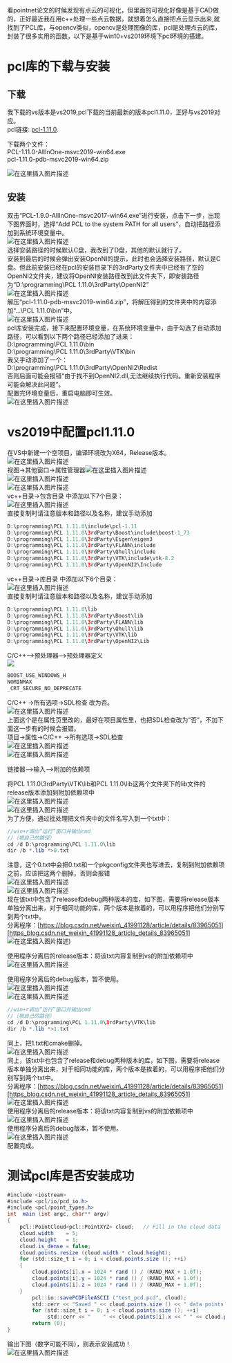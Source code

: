 看pointnet论文的时候发现有点云的可视化，但里面的可视化好像是基于CAD做的，正好最近我在用c++处理一些点云数据，就想着怎么直接把点云显示出来,就找到了PCL库，与opencv类似，opencv是处理图像的库，pcl是处理点云的库，封装了很多实用的函数，以下是基于win10+vs2019环境下pcl环境的搭建。

# pcl库的下载与安装 

## 下载 

我下载的vs版本是vs2019,pcl下载的当前最新的版本pcl1.11.0，正好与vs2019对应。  
pcl链接: [pcl-1.11.0][].

下载两个文件：  
PCL-1.11.0-AllInOne-msvc2019-win64.exe  
pcl-1.11.0-pdb-msvc2019-win64.zip

![在这里插入图片描述](1.png)

## 安装 

双击“PCL-1.9.0-AllInOne-msvc2017-win64.exe”进行安装，点击下一步，出现下图界面时，选择“Add PCL to the system PATH for all users”，自动把路径添加到系统环境变量中。  
![在这里插入图片描述](2.png)  
选择安装路径的时候默认C盘，我改到了D盘，其他的默认就行了。  
安装到最后的时候会弹出安装OpenNI的提示，此时也会选择安装路径，默认是C盘。但此前安装已经在pcl的安装目录下的3rdParty文件夹中已经有了空的OpenNI2文件夹，建议将OpenNI安装路径改到此文件夹下，即安装路径为“D:\\programming\\PCL 1.11.0\\3rdParty\\OpenNI2”  
![在这里插入图片描述](3.png)  
解压“pcl-1.11.0-pdb-msvc2019-win64.zip”，将解压得到的文件夹中的内容添加“…\\PCL 1.11.0\\bin”中。  
![在这里插入图片描述](4.png)  
pcl库安装完成，接下来配置环境变量，在系统环境变量中，由于勾选了自动添加路径，可以看到以下两个路径已经添加了进来：  
D:\\programming\\PCL 1.11.0\\bin  
D:\\programming\\PCL 1.11.0\\3rdParty\\VTK\\bin  
我又手动添加了一个：  
D:\\programming\\PCL 1.11.0\\3rdParty\\OpenNI2\\Redist  
否则后面可能会报错“由于找不到OpenNI2.dll,无法继续执行代码。重新安装程序可能会解决此问题”。  
配置完环境变量后，重启电脑即可生效。  
![在这里插入图片描述](5.png)

# vs2019中配置pcl1.11.0 

在VS中新建一个空项目，编译环境改为X64，Release版本。  
![在这里插入图片描述](6.png)  
视图->其他窗口->属性管理器![在这里插入图片描述](7.png)  
![在这里插入图片描述](8.png)  
![在这里插入图片描述](9.png)    
vc++目录->包含目录 中添加以下7个目录：  
![在这里插入图片描述](10.png)  
直接复制时请注意版本和路径以及名称，建议手动添加

```java
D:\programming\PCL 1.11.0\include\pcl-1.11
D:\programming\PCL 1.11.0\3rdParty\Boost\include\boost-1_73
D:\programming\PCL 1.11.0\3rdParty\Eigen\eigen3
D:\programming\PCL 1.11.0\3rdParty\FLANN\include
D:\programming\PCL 1.11.0\3rdParty\Qhull\include
D:\programming\PCL 1.11.0\3rdParty\VTK\include\vtk-8.2
D:\programming\PCL 1.11.0\3rdParty\OpenNI2\Include
```

vc++目录->库目录 中添加以下6个目录：  
![在这里插入图片描述](11.png)  
直接复制时请注意版本和路径以及名称，建议手动添加

```java
D:\programming\PCL 1.11.0\lib
D:\programming\PCL 1.11.0\3rdParty\Boost\lib
D:\programming\PCL 1.11.0\3rdParty\FLANN\lib
D:\programming\PCL 1.11.0\3rdParty\Qhull\lib
D:\programming\PCL 1.11.0\3rdParty\VTK\lib
D:\programming\PCL 1.11.0\3rdParty\OpenNI2\Lib
```

C/C++—>预处理器—>预处理器定义  
![](12.png)  

```java
BOOST_USE_WINDOWS_H
NOMINMAX
_CRT_SECURE_NO_DEPRECATE
```

C/C++ ->所有选项->SDL检查 改为否。  
![在这里插入图片描述](13.png)  
上面这个是在属性页里改的，最好在项目属性里，也把SDL检查改为“否”，不加下面这一步有的时候会报错。  
项目->属性->C/C++ ->所有选项->SDL检查  
![在这里插入图片描述](14.png)  
![在这里插入图片描述](15.png)

链接器—>输入—>附加的依赖项

将PCL 1.11.0\\3rdParty\\VTK\\lib和PCL 1.11.0\\lib这两个文件夹下的lib文件的release版本添加到附加依赖项中  
![在这里插入图片描述](16.png)  
![在这里插入图片描述](16-1.png)  
为了方便，通过批处理把文件夹中的文件名写入到一个txt中：

```java
//win+r调出“运行”窗口并输出cmd
//（填自己的路径）
cd /d D:\programming\PCL 1.11.0\lib 
dir /b *.lib *>0.txt
```

注意，这个0.txt中会把0.txt和一个pkgconfig文件夹也写进去，复制到附加依赖项之前，应该把这两个删掉，否则会报错  
![在这里插入图片描述](17.png)  
![在这里插入图片描述](https://img-blog.csdnimg.cn/20200515225541123.png)  
现在该txt中包含了release和debug两种版本的库，如下图，需要将release版本单独分离出来，对于相同功能的库，两个版本是挨着的，可以用程序把他们分别写到两个txt中。  
分离程序：[https://blog.csdn.net/weixin\_41991128/article/details/83965051][https_blog.csdn.net_weixin_41991128_article_details_83965051]  
![在这里插入图片描述](18.png))

使用程序分离后的release版本：将该txt内容复制到vs的附加依赖项中  
![在这里插入图片描述](19.png)

使用程序分离后的debug版本，暂不使用。  
![在这里插入图片描述](20.png)  
![在这里插入图片描述](20-1.png)

```java
//win+r调出“运行”窗口并输出cmd
//（填自己的路径）
cd /d D:\programming\PCL 1.11.0\3rdParty\VTK\lib
dir /b *.lib *>1.txt
```

同上，把1.txt和cmake删掉。  
![在这里插入图片描述](21.png)  
同上，该txt中也包含了release和debug两种版本的库，如下图，需要将release版本单独分离出来，对于相同功能的库，两个版本是挨着的，可以用程序把他们分别写到两个txt中。  
分离程序：[https://blog.csdn.net/weixin\_41991128/article/details/83965051][https_blog.csdn.net_weixin_41991128_article_details_83965051]  
![在这里插入图片描述](22.png)  
使用程序分离后的release版本：将该txt内容复制到vs的附加依赖项中  
![在这里插入图片描述](23.png)  
使用程序分离后的debug版本，暂不使用。  
![在这里插入图片描述](24.png)  
配置完成。

# 测试pcl库是否安装成功 

```java
#include <iostream>
#include <pcl/io/pcd_io.h>
#include <pcl/point_types.h>
int  main (int argc, char** argv)
{ 
    pcl::PointCloud<pcl::PointXYZ> cloud;   // Fill in the cloud data  
    cloud.width    = 5;  
    cloud.height   = 1;  
    cloud.is_dense = false;  
    cloud.points.resize (cloud.width * cloud.height);  
    for (std::size_t i = 0; i < cloud.points.size (); ++i) 
    {    
        cloud.points[i].x = 1024 * rand () / (RAND_MAX + 1.0f);    
        cloud.points[i].y = 1024 * rand () / (RAND_MAX + 1.0f);    
        cloud.points[i].z = 1024 * rand () / (RAND_MAX + 1.0f);
    }  
        pcl::io::savePCDFileASCII ("test_pcd.pcd", cloud);  
        std::cerr << "Saved " << cloud.points.size () << " data points to test_pcd.pcd." << std::endl;  
        for (std::size_t i = 0; i < cloud.points.size (); ++i)    
             std::cerr << "    " << cloud.points[i].x << " " << cloud.points[i].y << " " << cloud.points[i].z << std::endl;  
        return (0);
}
```

输出下图（数字可能不同），则表示安装成功！  
![在这里插入图片描述](25.png)


[pcl-1.11.0]: https://github.com/PointCloudLibrary/pcl/releases
[https_blog.csdn.net_weixin_41991128_article_details_83965051]: https://blog.csdn.net/weixin_41991128/article/details/83965051